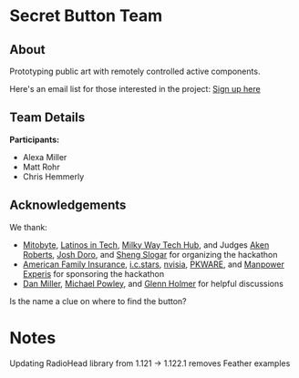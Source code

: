 # Secret Button Team

## About
Prototyping public art with remotely controlled active components.

Here's an email list for those interested in the project: [Sign up here](https://forms.gle/zzVSQnLrPfhfKWLBA)

## Team Details
**Participants:**
* Alexa Miller
* Matt Rohr
* Chris Hemmerly
## Acknowledgements
We thank:
* [Mitobyte](http://mitobyte.com/), [Latinos in Tech](https://latinos.tech/), [Milky Way Tech Hub](https://www.milkywaytechhub.com/), and Judges [Aken Roberts](https://www.linkedin.com/in/akenroberts/), [Josh Doro](https://www.linkedin.com/in/joshua-doro-15522459/), and [Sheng Slogar](https://www.linkedin.com/in/shengslogar/) for organizing the hackathon
* [American Family Insurance](https://www.amfam.com), [i.c.stars](https://www.icstars.org/location/milwaukee), [nvisia](http://nvisia.com/), [PKWARE](https://pkware.com/), and [Manpower Experis](https://www.experis.com/en) for sponsoring the hackathon
 * [Dan Miller](https://www.linkedin.com/in/the-daniel-miller/), [Michael Powley](https://www.linkedin.com/in/michael-powley-4aa1296b), and [Glenn Holmer](https://github.com/Cenbe) for helpful discussions

 Is the name a clue on where to find the button?

# Notes
Updating RadioHead library from 1.121 → 1.122.1 removes Feather examples